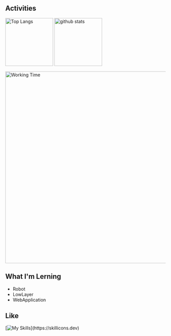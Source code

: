 ## Activities

<p align="left"> 
  <img alt="Top Langs" height="150" src="https://github-readme-stats.vercel.app/api?username=NOPLAB&theme=discord_old_blurple&show_icons=true" />
  <img alt="github stats" height="150" src="https://github-readme-stats.vercel.app/api/top-langs/?username=NOPLAB&theme=discord_old_blurple&layout=compact" />
</p>

<img alt="Working Time" width="600" src="https://wakatime.com/share/@8b26b26a-9b6f-4741-b816-cf05c6bb97a9/dd4b629e-8689-4112-842b-cec626b59580.svg" />

## What I'm Lerning

- Robot
- LowLayer
- WebApplication

## Like

[![My Skills](https://skillicons.dev/icons?i=rust,c,cpp,cs,ts,unity,dotnet,react,docker,git,rider,vscode,neovim,arch,)](https://skillicons.dev)

<!---
NOPLAB/NOPLAB is a ✨ special ✨ repository because its `README.md` (this file) appears on your GitHub profile.
You can click the Preview link to take a look at your changes.
--->
